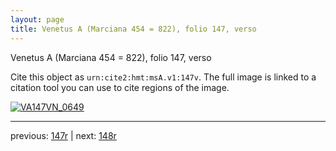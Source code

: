 ```yaml
---
layout: page
title: Venetus A (Marciana 454 = 822), folio 147, verso
---
```


Venetus A (Marciana 454 = 822), folio 147, verso

Cite this object as `urn:cite2:hmt:msA.v1:147v`.  The full image is linked to a citation tool you can use to cite regions of the image.

[![VA147VN_0649](http://www.homermultitext.org/iipsrv?IIIF=/project/homer/pyramidal/deepzoom/hmt/vaimg/2017a/VA147VN_0649.tif/full/800,/0/default.jpg)](http://www.homermultitext.org/ict2/?urn=urn:cite2:hmt:vaimg.2017a:VA147VN_0649) 

---

previous:  [147r](../147r/) | next: [148r](../148r/)
